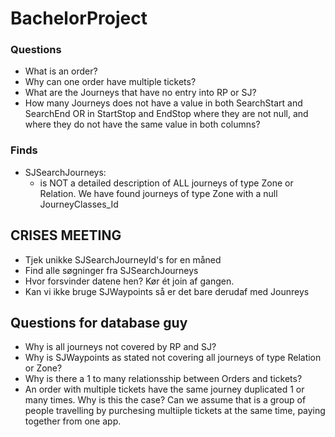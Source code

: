 # BachelorProject

### Questions

- What is an order?
- Why can one order have multiple tickets?
- What are the Journeys that have no entry into RP or SJ?
- How many Journeys does not have a value in both SearchStart and SearchEnd OR in StartStop and EndStop where they are not null, and where they do not have the same value in both columns?

### Finds

- SJSearchJourneys:
  - is NOT a detailed description of ALL journeys of type Zone or Relation. We have found journeys of type Zone with a null              JourneyClasses_Id

## CRISES MEETING

- Tjek unikke SJSearchJourneyId's for en måned
- Find alle søgninger fra SJSearchJourneys
- Hvor forsvinder datene hen? Kør ét join af gangen.
- Kan vi ikke bruge SJWaypoints så er det bare derudaf med Jounreys

## Questions for database guy

- Why is all journeys not covered by RP and SJ?
- Why is SJWaypoints as stated not covering all journeys of type Relation or Zone?
- Why is there a 1 to many relationsship between Orders and tickets?
- An order with multiple tickets have the same journey duplicated 1 or many times. Why is this the case?
Can we assume that is a group of people travelling by purchesing multiiple tickets at the same time, paying together from one app. 


